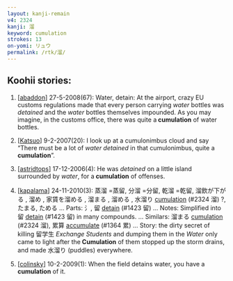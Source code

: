```yaml
---
layout: kanji-remain
v4: 2324
kanji: 溜
keyword: cumulation
strokes: 13
on-yomi: リュウ
permalink: /rtk/溜/
---
```


## Koohii stories: 

1) [<a href="http://kanji.koohii.com/profile/abaddon">abaddon</a>] 27-5-2008(67): Water, detain: At the airport, crazy EU customs regulations made that every person carrying <em>water</em> bottles was <em>detained</em> and the <em>water</em> bottles themselves impounded. As you may imagine, in the customs office, there was quite a<strong> cumulation</strong> of water bottles.

2) [<a href="http://kanji.koohii.com/profile/Katsuo">Katsuo</a>] 9-2-2007(20): I look up at a cumulonimbus cloud and say “There must be a lot of <em>water detained</em> in that cumulonimbus, quite a<strong> cumulation</strong>”.

3) [<a href="http://kanji.koohii.com/profile/astridtops">astridtops</a>] 17-12-2006(4): He was <em>detained</em> on a little island surrounded by <em>water</em>, for a<strong> cumulation</strong> of offenses.

4) [<a href="http://kanji.koohii.com/profile/kapalama">kapalama</a>] 24-11-2010(3): 蒸溜 =蒸留, 分溜 =分留, 乾溜 =乾留, 溜飲が下がる , 溜め , 家賃を溜める , 溜まる , 溜める , 水溜り <a href="../v4/2324.html">cumulation</a> (#2324 溜) ?, たまる, ためる ... Parts: 氵, 留 <a href="../v4/1423.html">detain</a> (#1423 留) ... Notes: Simplified into 留 <a href="../v4/1423.html">detain</a> (#1423 留) in many compounds. ... Similars: 溜まる <a href="../v4/2324.html">cumulation</a> (#2324 溜), 累算 <a href="../v4/1364.html">accumulate</a> (#1364 累) ... Story: the dirty secret of killing 留学生 <em>Exchange Students</em> and dumping them in the <em>Water</em> only came to light after the<strong> Cumulation</strong> of them stopped up the storm drains, and made 水溜り (puddles) everywhere.

5) [<a href="http://kanji.koohii.com/profile/colinsky">colinsky</a>] 10-2-2009(1): When the field detains water, you have a<strong> cumulation</strong> of it.

